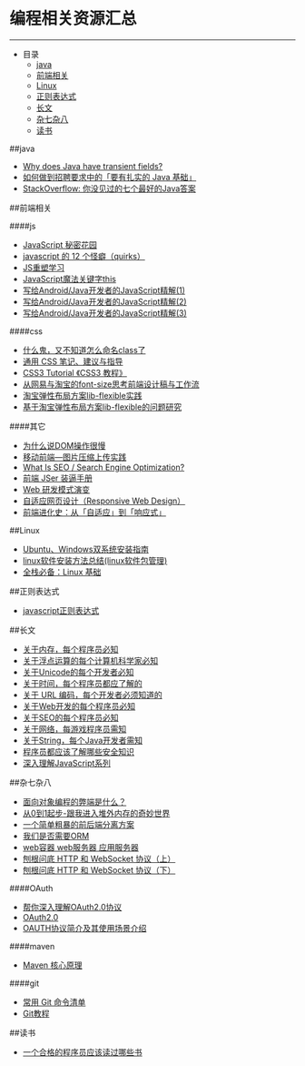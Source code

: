 # 编程相关资源汇总
---
- 目录
  - [java](#java)
  - [前端相关](#前端相关)
  - [Linux](#Linux)
  - [正则表达式](#正则表达式)
  - [长文](#长文)
  - [杂七杂八](#杂七杂八)
  - [读书](#读书)


##java

* [Why does Java have transient fields?](http://stackoverflow.com/questions/910374/why-does-java-have-transient-fields)
* [如何做到招聘要求中的「要有扎实的 Java 基础」](http://blog.jobbole.com/106818/)
* [StackOverflow: 你没见过的七个最好的Java答案](http://www.rowkey.me/blog/2016/08/03/so-java-7-answers/)

##前端相关

####js

* [JavaScript 秘密花园](http://bonsaiden.github.io/JavaScript-Garden/zh/#intro)
* [javascript 的 12 个怪癖（quirks）](https://github.com/justjavac/12-javascript-quirks)
* [JS重塑学习](https://www.kancloud.cn/digest/liao-js/149456)
* [JavaScript魔法关键字this](http://www.jianshu.com/p/51e8052d2421)
* [写给Android/Java开发者的JavaScript精解(1)](http://www.jianshu.com/p/1b1b1110708d)
* [写给Android/Java开发者的JavaScript精解(2)](http://www.jianshu.com/p/1a0ae94fd592)
* [写给Android/Java开发者的JavaScript精解(3)](http://www.jianshu.com/p/6e71ea7d769b)

####css

* [什么鬼，又不知道怎么命名class了](http://imweb.io/topic/5623c25734764b2c16769749?utm_source=jijiangshe)
* [通用 CSS 笔记、建议与指导](https://github.com/chadluo/CSS-Guidelines)
* [CSS3 Tutorial 《CSS3 教程》](https://waylau.gitbooks.io/css3-tutorial/content/index.html)
* [从网易与淘宝的font-size思考前端设计稿与工作流](http://www.cnblogs.com/lyzg/p/4877277.html)
* [淘宝弹性布局方案lib-flexible实践](http://www.cnblogs.com/lyzg/p/5058356.html)
* [基于淘宝弹性布局方案lib-flexible的问题研究](http://www.cnblogs.com/lyzg/p/5117324.html)

####其它

* [为什么说DOM操作很慢](https://leozdgao.me/why-dom-slow/)
* [移动前端—图片压缩上传实践](http://www.cnblogs.com/axes/p/4603984.html)
* [What Is SEO / Search Engine Optimization?](http://searchengineland.com/guide/what-is-seo)
* [前端 JSer 装逼手册](https://segmentfault.com/a/1190000005987011?utm_source=jijiangshe)
* [Web 研发模式演变](https://github.com/lifesinger/blog/issues/184)
* [自适应网页设计（Responsive Web Design）](http://www.ruanyifeng.com/blog/2012/05/responsive_web_design.html)
* [前端进化史：从「自适应」到「响应式」](https://segmentfault.com/a/1190000000355077)

##Linux

- [Ubuntu、Windows双系统安装指南](http://www.jianshu.com/p/48d2badffb4f)
- [linux软件安装方法总结(linux软件包管理)](http://www.dabu.info/linux-software-installation-methods-linux-package-management.html)
- [全栈必备：Linux 基础](http://blog.jobbole.com/106827/)

##正则表达式

* [javascript正则表达式](http://www.cnblogs.com/rubylouvre/archive/2010/03/09/1681222.html)

##长文

* [关于内存，每个程序员必知](https://www.akkadia.org/drepper/cpumemory.pdf)
* [关于浮点运算的每个计算机科学家必知](http://docs.oracle.com/cd/E19957-01/806-3568/ncg_goldberg.html)
* [关于Unicode的每个开发者必知](https://www.joelonsoftware.com/2003/10/08/the-absolute-minimum-every-software-developer-absolutely-positively-must-know-about-unicode-and-character-sets-no-excuses/)
* [关于时间，每个程序员都应了解的](http://blog.jobbole.com/32534/)
* [关于 URL 编码，每个开发者必须知道的](http://blog.jobbole.com/42246/)
* [关于Web开发的每个程序员必知](http://softwareengineering.stackexchange.com/questions/46716/what-technical-details-should-a-programmer-of-a-web-application-consider-before)
* [关于SEO的每个程序员必知](http://katemats.com/what-every-programmer-should-know-about-seo/)
* [关于网络，每游戏程序员需知](http://gafferongames.com/networking-for-game-programmers/what-every-programmer-needs-to-know-about-game-networking/)
* [关于String，每个Java开发者需知](http://javarevisited.blogspot.sg/2013/07/java-string-tutorial-and-examples-beginners-programming.html)
* [程序员都应该了解哪些安全知识](http://blog.jobbole.com/16240/)
* [深入理解JavaScript系列](http://www.cnblogs.com/TomXu/archive/2011/12/15/2288411.html)

##杂七杂八

* [面向对象编程的弊端是什么？](https://www.zhihu.com/question/20275578/answer/26577791?group_id=752158336673132544)
* [从0到1起步-跟我进入堆外内存的奇妙世界](http://blog.jobbole.com/107640/)
* [一个简单粗暴的前后端分离方案](http://www.cnblogs.com/lvdabao/p/4204858.html)
* [我们是否需要ORM](http://www.cnblogs.com/wayne-ivan/archive/2007/01/10/616307.html)
* [web容器 web服务器 应用服务器](http://www.cnblogs.com/maydow/p/4821249.html)
* [刨根问底 HTTP 和 WebSocket 协议（上）](http://blog.jobbole.com/105953/)
* [刨根问底 HTTP 和 WebSocket 协议（下）](http://blog.jobbole.com/105958/)

####OAuth

- [帮你深入理解OAuth2.0协议](https://my.oschina.net/oscfox/blog/201241)
- [OAuth2.0](http://www.cnblogs.com/AngelLee2009/p/3575835.html)
- [OAUTH协议简介及其使用场景介绍](http://blog.csdn.net/fenglibing/article/details/6957493)

####maven

- [Maven 核心原理](http://blog.jobbole.com/107576/)

####git

- [常用 Git 命令清单](http://www.ruanyifeng.com/blog/2015/12/git-cheat-sheet.html)
- [Git教程](http://www.liaoxuefeng.com/wiki/0013739516305929606dd18361248578c67b8067c8c017b000)

##读书

* [一个合格的程序员应该读过哪些书](http://justjavac.com/other/2012/05/15/qualified-programmer-should-read-what-books.html)
